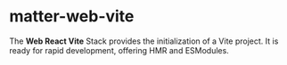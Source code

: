 # matter-web-vite

The **Web React Vite** Stack provides the initialization of a Vite project. It is ready for rapid development, offering HMR and ESModules.